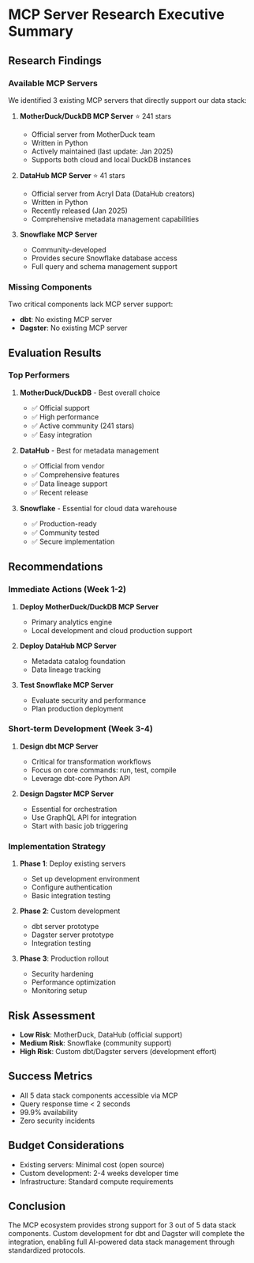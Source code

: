 # MCP Server Research Executive Summary

## Research Findings

### Available MCP Servers
We identified 3 existing MCP servers that directly support our data stack:

1. **MotherDuck/DuckDB MCP Server** ⭐️ 241 stars
   - Official server from MotherDuck team
   - Written in Python
   - Actively maintained (last update: Jan 2025)
   - Supports both cloud and local DuckDB instances

2. **DataHub MCP Server** ⭐️ 41 stars
   - Official server from Acryl Data (DataHub creators)
   - Written in Python
   - Recently released (Jan 2025)
   - Comprehensive metadata management capabilities

3. **Snowflake MCP Server**
   - Community-developed
   - Provides secure Snowflake database access
   - Full query and schema management support

### Missing Components
Two critical components lack MCP server support:
- **dbt**: No existing MCP server
- **Dagster**: No existing MCP server

## Evaluation Results

### Top Performers
1. **MotherDuck/DuckDB** - Best overall choice
   - ✅ Official support
   - ✅ High performance
   - ✅ Active community (241 stars)
   - ✅ Easy integration

2. **DataHub** - Best for metadata management
   - ✅ Official from vendor
   - ✅ Comprehensive features
   - ✅ Data lineage support
   - ✅ Recent release

3. **Snowflake** - Essential for cloud data warehouse
   - ✅ Production-ready
   - ✅ Community tested
   - ✅ Secure implementation

## Recommendations

### Immediate Actions (Week 1-2)
1. **Deploy MotherDuck/DuckDB MCP Server**
   - Primary analytics engine
   - Local development and cloud production support

2. **Deploy DataHub MCP Server**
   - Metadata catalog foundation
   - Data lineage tracking

3. **Test Snowflake MCP Server**
   - Evaluate security and performance
   - Plan production deployment

### Short-term Development (Week 3-4)
1. **Design dbt MCP Server**
   - Critical for transformation workflows
   - Focus on core commands: run, test, compile
   - Leverage dbt-core Python API

2. **Design Dagster MCP Server**
   - Essential for orchestration
   - Use GraphQL API for integration
   - Start with basic job triggering

### Implementation Strategy
1. **Phase 1**: Deploy existing servers
   - Set up development environment
   - Configure authentication
   - Basic integration testing

2. **Phase 2**: Custom development
   - dbt server prototype
   - Dagster server prototype
   - Integration testing

3. **Phase 3**: Production rollout
   - Security hardening
   - Performance optimization
   - Monitoring setup

## Risk Assessment
- **Low Risk**: MotherDuck, DataHub (official support)
- **Medium Risk**: Snowflake (community support)
- **High Risk**: Custom dbt/Dagster servers (development effort)

## Success Metrics
- All 5 data stack components accessible via MCP
- Query response time < 2 seconds
- 99.9% availability
- Zero security incidents

## Budget Considerations
- Existing servers: Minimal cost (open source)
- Custom development: 2-4 weeks developer time
- Infrastructure: Standard compute requirements

## Conclusion
The MCP ecosystem provides strong support for 3 out of 5 data stack components. Custom development for dbt and Dagster will complete the integration, enabling full AI-powered data stack management through standardized protocols.
